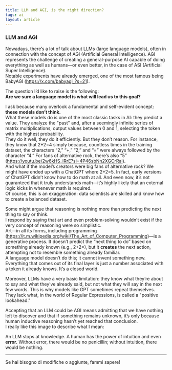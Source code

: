 ```yaml
---
title: LLM and AGI, is the right direction?
tags: ai
layout: article
---
```


### **LLM and AGI**  
Nowadays, there’s a lot of talk about LLMs (large language models), often in connection with the concept of AGI (Artificial General Intelligence). AGI represents the challenge of creating a general-purpose AI capable of doing everything as well as humans—or even better, in the case of ASI (Artificial Super Intelligence).  
Notable experiments have already emerged, one of the most famous being BabyAGI (https://x.com/babyagi_?s=21).  

The question I’d like to raise is the following:  
**Are we sure a language model is what will lead us to this goal?**  

I ask because many overlook a fundamental and self-evident concept: **these models don’t think.**  
What these models do is one of the most classic tasks in AI: they predict a value. They analyze the "past" and, after a seemingly infinite series of matrix multiplications, output values between 0 and 1, selecting the token with the highest probability.  
They do it well, they do it efficiently. But they don’t reason. For instance, they know that 2+2=4 simply because, countless times in the training dataset, the characters “2,” “+,” “2,” and “=” were always followed by the character “4.” For fans of alternative rock, there’s also “5” (https://youtu.be/2w6kHS_IRrE?si=4P46sbNn2XGCrRai).  
And what if the model’s creators were big fans of alternative rock? We might have ended up with a ChatGPT where 2+2=5. In fact, early versions of ChatGPT didn’t know how to do math at all. And even now, it’s not guaranteed that it truly understands math—it’s highly likely that an external logic kicks in whenever math is required.  
Of course, this is an exaggeration: data scientists are skilled and know how to create a balanced dataset.  

Some might argue that reasoning is nothing more than predicting the next thing to say or think.  
I respond by saying that art and even problem-solving wouldn’t exist if the very concept of reasoning were so simplistic.  
Art—in all its forms, including programming (https://it.m.wikipedia.org/wiki/The_Art_of_Computer_Programming)—is a generative process. It doesn’t predict the “next thing to do” based on something already known (e.g., 2+2=), but it **creates** the next action, attempting not to resemble something already familiar.  
A language model doesn’t do this; it cannot invent something new. Everything that comes out of its final layer is just a number associated with a token it already knows. It’s a closed world.  

Moreover, LLMs have a very basic limitation: they know what they’re about to say and what they’ve already said, but not what they will say in the next few words. This is why models like GPT sometimes repeat themselves. They lack what, in the world of Regular Expressions, is called a "positive lookahead."  

Accepting that an LLM could be AGI means admitting that we have nothing left to discover and that if something remains unknown, it’s only because human inductive reasoning hasn’t yet reached that conclusion.  
I really like this image to describe what I mean:  

An LLM stops at knowledge. A human has the power of intuition and even **error.** Without error, there would be no penicillin; without intuition, there would be nothing.  

--- 

Se hai bisogno di modifiche o aggiunte, fammi sapere!
